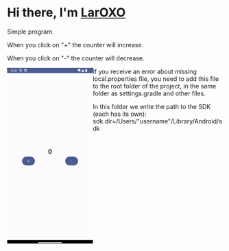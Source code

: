 # Hi there, I'm [LarOXO](https://github.com/LarOXO)

Simple program.

When you click on "+" the counter will increase.

When you click on "-" the counter will decrease.

<img src="https://github.com/LarOXO/HelloJetpack/blob/main/image/Screenshot.png" align="left" width="200"/>

If you receive an error about missing local.properties file, you need to add this file to the root folder of the project, in the same folder as settings.gradle and other files.

In this folder we write the path to the SDK (each has its own):
sdk.dir=/Users/"username"/Library/Android/sdk
